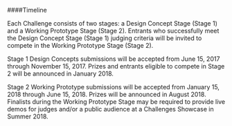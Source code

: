 ####Timeline

Each Challenge consists of two stages: a Design Concept Stage (Stage 1) and a Working Prototype Stage (Stage 2). Entrants who successfully meet the Design Concept Stage (Stage 1) judging criteria will be invited to compete in the Working Prototype Stage (Stage 2).

Stage 1 Design Concepts submissions will be accepted from June 15, 2017 through November 15, 2017. Prizes and entrants eligible to compete in Stage 2 will be announced in January 2018.

Stage 2 Working Prototype submissions will be accepted from January 15, 2018 through June 15, 2018.  Prizes will be announced in August 2018. Finalists during the Working Prototype Stage may be required to provide live demos for judges and/or a public audience at a Challenges Showcase in Summer 2018.
